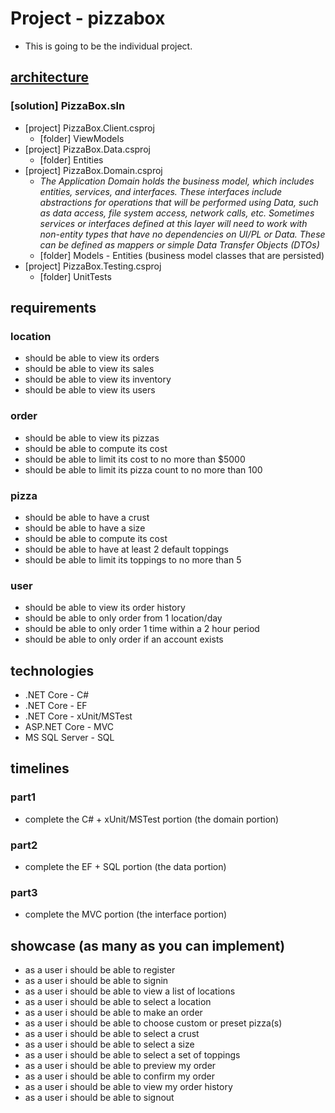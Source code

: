 # Project - pizzabox
- This is going to be the individual project. 
## [architecture](https://docs.microsoft.com/en-us/dotnet/standard/modern-web-apps-azure-architecture/common-web-application-architectures)
### [solution] PizzaBox.sln
  - [project] PizzaBox.Client.csproj
    - [folder] ViewModels
  - [project] PizzaBox.Data.csproj
    - [folder] Entities
  - [project] PizzaBox.Domain.csproj
    - _The Application *Domain* holds the business model, which includes entities, services, and interfaces. These interfaces include abstractions for operations that will be performed using *Data*, such as data access, file system access, network calls, etc. Sometimes services or interfaces defined at this layer will need to work with non-entity types that have no dependencies on UI/PL or Data. These can be defined as mappers or simple Data Transfer Objects (DTOs)_
    - [folder] Models - Entities (business model classes that are persisted)    
  - [project] PizzaBox.Testing.csproj
    - [folder] UnitTests
## requirements
### location
- should be able to view its orders
- should be able to view its sales
- should be able to view its inventory
- should be able to view its users
### order
- should be able to view its pizzas
- should be able to compute its cost
- should be able to limit its cost to no more than $5000
- should be able to limit its pizza count to no more than 100
### pizza
- should be able to have a crust
- should be able to have a size
- should be able to compute its cost
- should be able to have at least 2 default toppings
- should be able to limit its toppings to no more than 5
### user
- should be able to view its order history
- should be able to only order from 1 location/day
- should be able to only order 1 time within a 2 hour period
- should be able to only order if an account exists
## technologies
- .NET Core - C#
- .NET Core - EF
- .NET Core - xUnit/MSTest
- ASP.NET Core - MVC
- MS SQL Server - SQL
## timelines
### part1
- complete the C# + xUnit/MSTest portion (the domain portion)
### part2
- complete the EF + SQL portion (the data portion)
### part3
- complete the MVC portion (the interface portion)
## showcase (as many as you can implement)
- as a user i should be able to register
- as a user i should be able to signin
- as a user i should be able to view a list of locations
- as a user i should be able to select a location
- as a user i should be able to make an order
- as a user i should be able to choose custom or preset pizza(s)
- as a user i should be able to select a crust
- as a user i should be able to select a size
- as a user i should be able to select a set of toppings
- as a user i should be able to preview my order
- as a user i should be able to confirm my order
- as a user i should be able to view my order history
- as a user i should be able to signout
